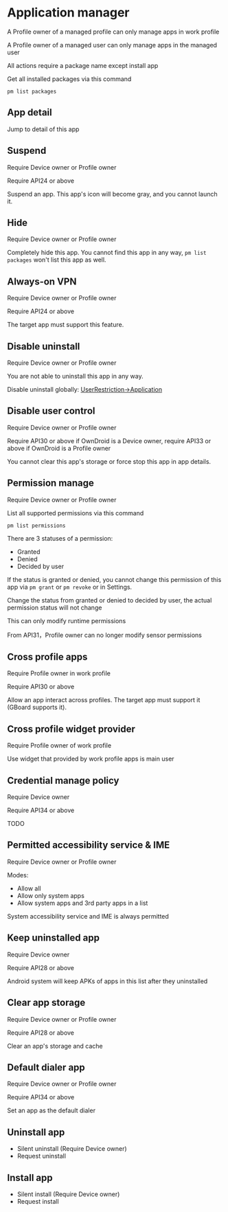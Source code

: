 # Application manager

A Profile owner of a managed profile can only manage apps in work profile

A Profile owner of a managed user can only manage apps in the managed user

All actions require a package name except install app

Get all installed packages via this command

```shell
pm list packages
```

## App detail

Jump to detail of this app

## Suspend

Require Device owner or Profile owner

Require API24 or above

Suspend an app. This app's icon will become gray, and you cannot launch it.

## Hide

Require Device owner or Profile owner

Completely hide this app. You cannot find this app in any way, `pm list packages` won't list this app as well.

## Always-on VPN

Require Device owner or Profile owner

Require API24 or above

The target app must support this feature.

## Disable uninstall

Require Device owner or Profile owner

You are not able to uninstall this app in any way.

Disable uninstall globally: [UserRestriction->Application](UserRestriction#Application)

## Disable user control

Require Device owner or Profile owner

Require API30 or above if OwnDroid is a Device owner, require API33 or above if OwnDroid is a Profile owner

You cannot clear this app's storage or force stop this app in app details.

## Permission manage

Require Device owner or Profile owner

List all supported permissions via this command

```shell
pm list permissions
```

There are 3 statuses of a permission:

- Granted
- Denied
- Decided by user

If the status is granted or denied, you cannot change this permission of this app via `pm grant` or `pm revoke` or in Settings.

Change the status from granted or denied to decided by user, the actual permission status will not change

This can only modify runtime permissions

From API31，Profile owner can no longer modify sensor permissions

## Cross profile apps

Require Profile owner in work profile

Require API30 or above

Allow an app interact across profiles. The target app must support it (GBoard supports it). 

## Cross profile widget provider

Require Profile owner of work profile

Use widget that provided by work profile apps is main user

## Credential manage policy

Require Device owner

Require API34 or above

TODO

## Permitted accessibility service & IME

Require Device owner or Profile owner

Modes: 

- Allow all
- Allow only system apps
- Allow system apps and 3rd party apps in a list 

System accessibility service and IME is always permitted

## Keep uninstalled app

Require Device owner

Require API28 or above

Android system will keep APKs of apps in this list after they uninstalled 

## Clear app storage

Require Device owner or Profile owner

Require API28 or above

Clear an app's storage and cache

## Default dialer app

Require Device owner or Profile owner

Require API34 or above

Set an app as the default dialer

## Uninstall app

- Silent uninstall (Require Device owner)
- Request uninstall

## Install app

- Silent install (Require Device owner)
- Request install
